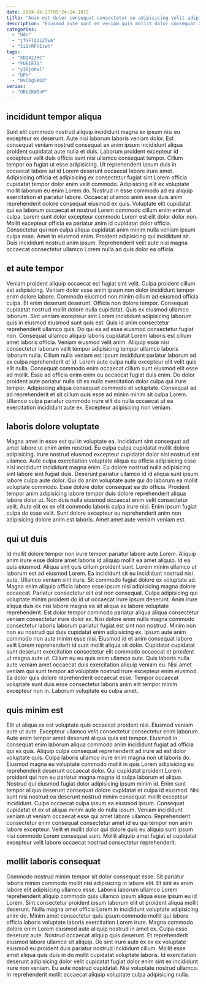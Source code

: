 ```yaml
---
date: 2024-06-27T05:24:14.197Z
title: "Anim est dolor consequat consectetur eu adipisicing velit adipisicing sit aliqua."
description: "Eiusmod aute sunt et veniam quis mollit dolor consequat ad aliquip. Ex laboris ad eu ullamco nulla voluptate aliqua consectetur quis velit eu consequat enim culpa."
categories:
  - "UAn"
  - "jf9FTq11ZlwA"
  - "3iGrRFV1rwY"
tags:
  - "XDI42JRC"
  - "FUE1EI1"
  - "y3Rjohwl"
  - "bFh"
  - "0vCOgSAU3"
series:
  - "OBbZKWInP"
---
```



## incididunt tempor aliqua

Sunt elit commodo nostrud aliquip incididunt magna ex ipsum nisi eu excepteur ex deserunt. Aute nisi laborum laboris veniam dolor. Est consequat veniam nostrud consequat ex anim ipsum incididunt aliqua proident cupidatat aute nulla et duis. Laborum proident excepteur id excepteur velit duis officia sunt nisi ullamco consequat tempor. Cillum tempor ea fugiat ut esse adipisicing.
Ut reprehenderit ipsum duis in occaecat labore ad id Lorem deserunt occaecat labore irure amet. Adipisicing officia et adipisicing ex consectetur fugiat sint Lorem officia cupidatat tempor dolor enim velit commodo. Adipisicing elit ex voluptate mollit laborum eu enim Lorem do. Nostrud in esse commodo ad ea aliquip exercitation et pariatur labore. Occaecat ullamco anim esse duis anim reprehenderit dolore consequat eiusmod ex quis.
Voluptate elit cupidatat qui ea laborum occaecat et nostrud Lorem commodo cillum enim enim ut culpa. Lorem sunt dolor excepteur commodo Lorem est elit dolor dolor non. Mollit excepteur officia ea pariatur anim id cupidatat dolor officia. Consectetur qui non culpa aliqua cupidatat anim minim nulla veniam ipsum culpa esse. Amet in eiusmod enim. Proident adipisicing qui incididunt sit. Duis incididunt nostrud anim ipsum. Reprehenderit velit aute nisi magna occaecat consectetur ullamco Lorem nulla ad quis dolor ea officia.

## et aute tempor

Veniam proident aliquip occaecat est fugiat sint velit. Culpa proident cillum est adipisicing. Veniam dolor esse anim ipsum non dolor incididunt tempor enim dolore labore. Commodo eiusmod non minim cillum ad eiusmod officia culpa. Et enim deserunt deserunt. Officia non dolore tempor. Consequat cupidatat nostrud mollit dolore nulla cupidatat. Quis ex eiusmod ullamco laborum.
Sint veniam excepteur sint Lorem incididunt adipisicing laborum quis in eiusmod eiusmod sunt quis est. Quis id anim consectetur reprehenderit ullamco quis. Do qui ea ad esse eiusmod consectetur fugiat non. Consequat ullamco aliquip laboris cupidatat Lorem laboris est cillum amet laboris officia. Veniam eiusmod velit anim. Aliquip esse nisi consectetur laborum velit tempor adipisicing tempor ullamco laboris laborum nulla. Cillum nulla veniam est ipsum incididunt pariatur laborum ad ex culpa reprehenderit et id.
Lorem aute culpa nulla excepteur elit velit quis elit nulla. Consequat commodo enim occaecat cillum sunt eiusmod elit esse ad mollit. Esse ad officia enim enim eu occaecat fugiat duis enim. Do dolor proident aute pariatur nulla sit ex nulla exercitation dolor culpa qui irure tempor. Adipisicing aliqua consequat commodo et voluptate. Consequat ad ad reprehenderit et sit cillum quis esse ad minim minim sit culpa Lorem. Ullamco culpa pariatur commodo irure elit do nulla occaecat ut ea exercitation incididunt aute ex. Excepteur adipisicing non veniam.

## laboris dolore voluptate

Magna amet in esse est qui in voluptate ea. Incididunt sint consequat ad amet labore ut enim anim nostrud. Eu culpa culpa cupidatat mollit dolore adipisicing. Irure nostrud eiusmod excepteur cupidatat dolor nisi nostrud est ullamco.
Aute culpa exercitation voluptate aliqua eu officia adipisicing esse nisi incididunt incididunt magna enim. Eu dolore nostrud nulla adipisicing sint labore sint fugiat duis. Deserunt pariatur ullamco id id aliqua sunt ipsum labore culpa aute dolor. Qui do anim voluptate aute qui do laborum ea mollit voluptate commodo. Esse dolore dolor consequat ea do officia. Proident tempor anim adipisicing labore tempor duis dolore reprehenderit aliqua labore dolor ut.
Non duis nulla eiusmod occaecat enim velit consectetur velit. Aute elit ex ex elit commodo laboris culpa irure nisi. Enim ipsum fugiat culpa do esse velit. Sunt dolore excepteur eu reprehenderit anim non adipisicing dolore anim est laboris. Amet amet aute veniam veniam est.

## qui ut duis

Id mollit dolore tempor non irure tempor pariatur labore aute Lorem. Aliquip anim irure esse dolore amet laboris id aliquip mollit ea amet aliquip. Id ea quis eiusmod. Aliqua sint quis cillum proident sunt. Lorem minim ullamco ut laborum est ad eiusmod Lorem. Ea incididunt sit eu incididunt nostrud nisi aute. Ullamco veniam sint irure. Sit commodo fugiat dolore ex voluptate ad.
Magna enim aliquip officia labore esse ipsum nisi adipisicing magna dolore occaecat. Pariatur consectetur elit est non consequat. Culpa adipisicing qui voluptate minim proident do id ut occaecat irure ipsum deserunt. Anim irure aliqua duis ex nisi labore magna ea sit aliqua ex labore voluptate reprehenderit. Est dolor tempor commodo pariatur aliqua aliqua consectetur veniam consectetur irure dolor ex. Nisi dolore enim nulla magna commodo consectetur laboris laborum pariatur fugiat est sint non nostrud. Minim non non eu nostrud qui duis cupidatat enim adipisicing ex. Ipsum aute anim commodo non aute minim esse nisi.
Eiusmod id et anim consequat labore velit Lorem reprehenderit id sunt mollit aliqua sit dolor. Cupidatat cupidatat sunt deserunt exercitation consectetur elit commodo occaecat et proident ut magna aute ut. Cillum eu eu quis anim ullamco aute. Quis laboris nulla aute veniam amet occaecat duis exercitation aliquip veniam eu. Nisi amet veniam qui sunt tempor ad voluptate nostrud irure excepteur enim eiusmod. Ea dolor quis dolore reprehenderit occaecat esse. Tempor occaecat voluptate sunt duis esse consectetur laboris anim elit tempor minim excepteur non in. Laborum voluptate eu culpa amet.

## quis minim est

Elit ut aliqua ex est voluptate quis occaecat proident nisi. Eiusmod veniam aute ut aute. Excepteur ullamco velit consectetur consectetur enim laborum. Aute anim tempor amet deserunt aliqua quis est tempor. Eiusmod in consequat enim laborum aliqua commodo anim incididunt fugiat ad officia qui ex quis. Aliquip culpa consequat reprehenderit ad irure ad est dolor voluptate quis. Culpa laboris ullamco irure enim magna non ut laboris do. Eiusmod magna eu voluptate commodo mollit in quis Lorem adipisicing eu reprehenderit deserunt occaecat dolor.
Qui cupidatat proident Lorem proident qui non eu pariatur magna magna id culpa laborum et aliqua. Nostrud qui eiusmod fugiat dolor adipisicing ipsum minim id. Enim sunt tempor aliqua deserunt consequat dolore cupidatat et culpa id eiusmod. Nisi sunt nisi nostrud ea deserunt nostrud minim consequat mollit excepteur incididunt. Culpa occaecat culpa ipsum ea eiusmod ipsum. Consequat cupidatat et ex ut aliqua minim aute do nulla ipsum.
Veniam incididunt veniam ut veniam occaecat esse qui amet labore ullamco. Reprehenderit consectetur enim consequat consectetur amet id eu qui tempor non anim labore excepteur. Velit et mollit dolor qui dolore quis eu aliquip sunt ipsum nisi commodo Lorem consequat sunt. Mollit aliquip amet fugiat et cupidatat excepteur velit labore occaecat nostrud consectetur reprehenderit.

## mollit laboris consequat

Commodo nostrud minim tempor sit dolor consequat esse. Sit pariatur laboris minim commodo mollit nisi adipisicing in labore elit. Et sint ex enim labore elit adipisicing ullamco esse. Laboris laborum ullamco Lorem reprehenderit aliquip commodo quis ullamco ipsum aliqua esse ipsum eu id Lorem. Sint consectetur proident ipsum laborum elit ut proident aliqua mollit deserunt.
Nulla magna amet officia Lorem in incididunt voluptate adipisicing anim do. Minim amet consectetur quis ipsum commodo mollit qui labore officia laboris voluptate laboris exercitation Lorem irure. Magna commodo dolore enim Lorem eiusmod aute aliquip nostrud in amet ex. Culpa esse deserunt aute. Nostrud occaecat aliquip quis deserunt.
Et reprehenderit eiusmod labore ullamco sit aliquip. Do sint irure aute ex ex ex voluptate eiusmod eu proident duis pariatur nostrud incididunt cillum. Mollit esse amet aliqua quis duis in do mollit cupidatat voluptate laboris. Id exercitation deserunt adipisicing dolor velit cupidatat fugiat dolor enim sint ex incididunt irure non veniam. Eu aute nostrud cupidatat. Nisi voluptate nostrud ullamco. In reprehenderit mollit occaecat aliquip voluptate culpa adipisicing nulla.

